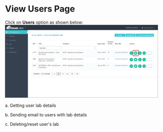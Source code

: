 # View Users Page

Click on **Users** option as shown below:
![](images/user21.png)

a. Getting user lab details



b. Sending email to users with lab details


c. Deleting/reset user's lab
